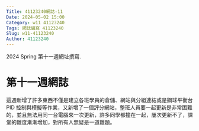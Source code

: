 ```yaml
---
Title: 41123240網誌-11
Date: 2024-05-02 15:00
Category: w11 41123240
Tags: 網誌編寫 41123240
Slug: w11-41123240
Author: 41123240
---
```


2024 Spring 第十一週網址撰寫.

<!-- PELICAN_END_SUMMARY -->

# 第十一週網誌
這週新增了許多東西不僅是建立各班學員的倉儲、網站與分組連結或是鋼球平衡台 PID 控制與模擬等作業，又新增了一個評分網站，整班人員要一起更新是非常困難的，並且無法用同一台電腦來一次更新，許多同學都撞在一起，屢次更新不了，課堂的難度漸漸增加，對所有人無疑是一道難題。